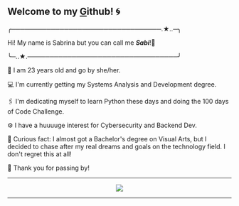 ## Welcome to my **[G](blue)ithub**! 🌀

╭──────────────────────────────────.★..─╮

   Hi! My name is Sabrina but you can call me **_Sabi_**!🎐
 
╰─..★.──────────────────────────────────╯

👤 I am 23 years old and go by she/her. 

💻 I'm currently getting my Systems Analysis and Development degree.

🖇️ I'm dedicating myself to learn Python these days and doing the 100 days of Code Challenge. 

⚙️ I have a huuuuge interest for Cybersecurity and Backend Dev.

💭 Curious fact: I almost got a Bachelor's degree on Visual Arts, but I decided to chase after my real dreams and goals on the technology field. I don't regret this at all! 

🐠 Thank you for passing by!

***

<div align="center">
  <a href="sabrinapdelima@gmail.com"><img src="https://img.shields.io/badge/-Gmail-%23333?style=for-the-badge&logo=gmail&logoColor=white" target="_blank"></a>
</div>

***

